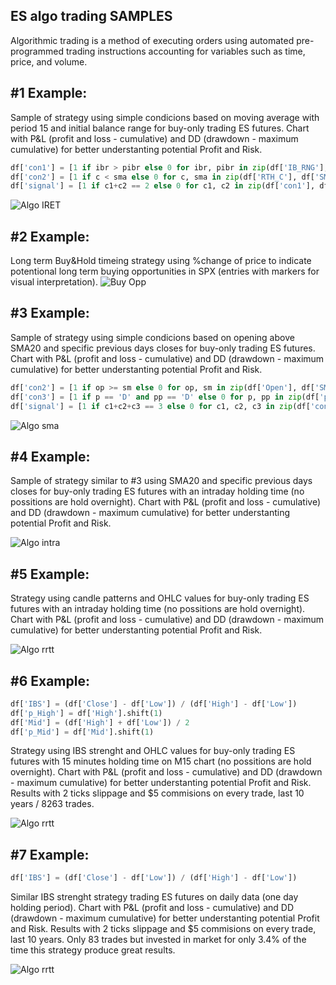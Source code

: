 ## ES algo trading SAMPLES
Algorithmic trading is a method of executing orders using automated pre-programmed trading instructions accounting for variables such as time, price, and volume.

## #1 Example:
Sample of strategy using simple condicions based on moving average with period 15 and initial balance range for buy-only trading ES futures. Chart with P&L (profit and loss - cumulative) and DD (drawdown - maximum cumulative) for better understanting potential Profit and Risk.
```python
df['con1'] = [1 if ibr > pibr else 0 for ibr, pibr in zip(df['IB_RNG'], df['pIB_RNG'])]
df['con2'] = [1 if c < sma else 0 for c, sma in zip(df['RTH_C'], df['SMA'])]
df['signal'] = [1 if c1+c2 == 2 else 0 for c1, c2 in zip(df['con1'], df['con2'])]
```
![Algo IRET](https://github.com/vldmrmrv/ES-algorithmic-trading-strategy/blob/main/ALGO_iret_SAMPLE.png)

## #2 Example:
Long term Buy&Hold timeing strategy using %change of price to indicate potentional long term buying opportunities in SPX (entries with markers for visual interpretation). 
![Buy Opp](https://github.com/vldmrmrv/ES-algorithmic-trading-strategy/blob/main/buying%20opportunities.png)

## #3 Example:
Sample of strategy using simple condicions based on opening above SMA20 and specific previous days closes for buy-only trading ES futures. Chart with P&L (profit and loss - cumulative) and DD (drawdown - maximum cumulative) for better understanting potential Profit and Risk.
```python
df['con2'] = [1 if op >= sm else 0 for op, sm in zip(df['Open'], df['SMA'])]
df['con3'] = [1 if p == 'D' and pp == 'D' else 0 for p, pp in zip(df['p_UD'], df['pp_UD'])]
df['signal'] = [1 if c1+c2+c3 == 3 else 0 for c1, c2, c3 in zip(df['con1'], df['con2'], df['con3'])]
```
![Algo sma](https://github.com/vldmrmrv/ES-algorithmic-trading-strategy/blob/main/ALGO_sma20_pD_ppD_SAMPLE.png)

## #4 Example:
Sample of strategy similar to #3 using SMA20 and specific previous days closes for buy-only trading ES futures with an intraday holding time (no possitions are hold overnight). Chart with P&L (profit and loss - cumulative) and DD (drawdown - maximum cumulative) for better understanting potential Profit and Risk.

![Algo intra](https://github.com/vldmrmrv/ES-algorithmic-trading-strategy/blob/main/ALGO_intra_SAMPLE.png)

## #5 Example:
Strategy using candle patterns and OHLC values for buy-only trading ES futures with an intraday holding time (no possitions are hold overnight). Chart with P&L (profit and loss - cumulative) and DD (drawdown - maximum cumulative) for better understanting potential Profit and Risk.

![Algo rrtt](https://github.com/vldmrmrv/ES-algorithmic-trading-strategy/blob/main/ALGO_rrtt.png)

## #6 Example:
```python
df['IBS'] = (df['Close'] - df['Low']) / (df['High'] - df['Low'])
df['p_High'] = df['High'].shift(1)
df['Mid'] = (df['High'] + df['Low']) / 2
df['p_Mid'] = df['Mid'].shift(1)
```
Strategy using IBS strenght and OHLC values for buy-only trading ES futures with 15 minutes holding time on M15 chart (no possitions are hold overnight). Chart with P&L (profit and loss - cumulative) and DD (drawdown - maximum cumulative) for better understanting potential Profit and Risk. Results with 2 ticks slippage and $5 commisions on every trade, last 10 years / 8263 trades.

![Algo rrtt](https://github.com/vldmrmrv/ES-algorithmic-trading-strategy/blob/main/ALGO_IBS_M15.png)

## #7 Example:
```python
df['IBS'] = (df['Close'] - df['Low']) / (df['High'] - df['Low'])
```
Similar IBS strenght strategy trading ES futures on daily data (one day holding period). Chart with P&L (profit and loss - cumulative) and DD (drawdown - maximum cumulative) for better understanting potential Profit and Risk. Results with 2 ticks slippage and $5 commisions on every trade, last 10 years. Only 83 trades but invested in market for only 3.4% of the time this strategy produce great results.

![Algo rrtt](https://github.com/vldmrmrv/ES-algorithmic-trading-strategy/blob/main/ALGO_IBS_daily.png)
